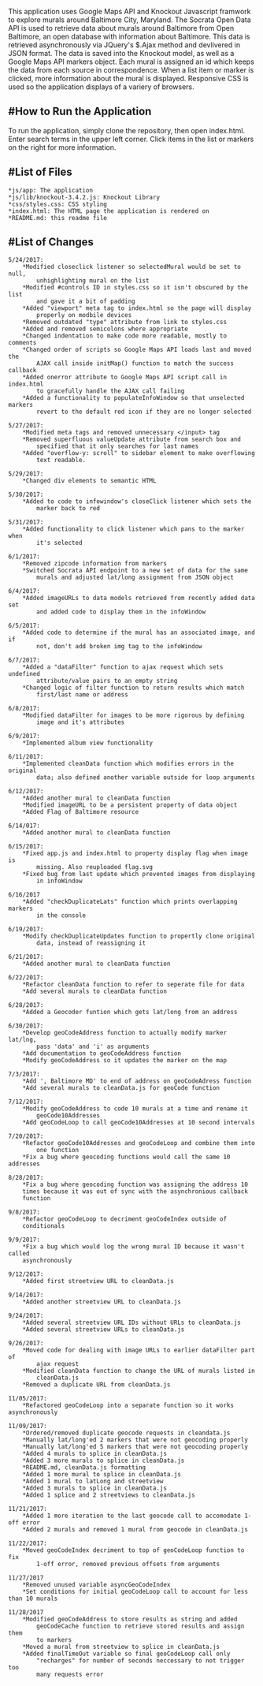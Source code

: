 This application uses Google Maps API and Knockout Javascript framwork to explore 
murals around Baltimore City, Maryland. The Socrata Open Data API is used to 
retrieve data about murals around Baltimore from Open Baltimore, an open 
database with information about Baltimore. This data is retrieved 
asynchronously via JQuery's $.Ajax method and devlivered in JSON format. The 
data is saved into the Knockout model, as well as a Google Maps API markers 
object. Each mural is assigned an id which keeps the data from each source in 
correspondence. When a list item or marker is clicked, more information about 
the mural is displayed. Responsive CSS is used so the application displays of 
a variery of browsers.

#How to Run the Application
---------------------------
To run the application, simply clone the repository, then open index.html. 
Enter search terms in the upper left corner. Click items in the list or 
markers on the right for more information.

#List of Files
--------------

	*js/app: The application
	*js/lib/knockout-3.4.2.js: Knockout Library
	*css/styles.css: CSS styling
	*index.html: The HTML page the application is rendered on
	*README.md: this readme file

#List of Changes
----------------

	5/24/2017:
		*Modified closeclick listener so selectedMural would be set to null, 
			unhighlighting mural on the list
		*Modified #controls ID in styles.css so it isn't obscured by the list
			and gave it a bit of padding
		*Added "viewport" meta tag to index.html so the page will display 
			properly on modbile devices
		*Removed outdated "type" attribute from link to styles.css
		*Added and removed semicolons where appropriate
		*Changed indentation to make code more readable, mostly to comments
		*Changed order of scripts so Google Maps API loads last and moved the 
			AJAX call inside initMap() function to match the success callback
		*Added onerror attribute to Google Maps API script call in index.html
			to gracefully handle the AJAX call failing
		*Added a functionality to populateInfoWindow so that unselected markers
			revert to the default red icon if they are no longer selected

	5/27/2017:
		*Modified meta tags and removed unnecessary </input> tag
		*Removed superfluous valueUpdate attribute from search box and 
			specified that it only searches for last names
		*Added "overflow-y: scroll" to sidebar element to make overflowing 
			text readable.

	5/29/2017:
		*Changed div elements to semantic HTML

	5/30/2017:
		*Added to code to infowindow's closeClick listener which sets the 
			marker back to red

	5/31/2017:
		*Added functionality to click listener which pans to the marker when 
			it's selected

	6/1/2017:
		*Removed zipcode information from markers
		*Switched Socrata API endpoint to a new set of data for the same 
			murals and adjusted lat/long assignment from JSON object

	6/4/2017:
		*Added imageURLs to data models retrieved from recently added data set 
			and added code to display them in the infoWindow

	6/5/2017:
		*Added code to determine if the mural has an associated image, and if 
			not, don't add broken img tag to the infoWindow

	6/7/2017:
		*Added a "dataFilter" function to ajax request which sets undefined 
			attribute/value pairs to an empty string
		*Changed logic of filter function to return results which match 
			first/last name or address

	6/8/2017:
		*Modified dataFilter for images to be more rigorous by defining 
			image and it's attributes

	6/9/2017:
		*Implemented album view functionality

	6/11/2017:
		*Implemented cleanData function which modifies errors in the original 
			data; also defined another variable outside for loop arguments

	6/12/2017:
		*Added another mural to cleanData function
		*Modified imageURL to be a persistent property of data object
		*Added Flag of Baltimore resource

	6/14/017:
		*Added another mural to cleanData function

	6/15/2017:
		*Fixed app.js and index.html to property display flag when image is 
			missing. Also reuploaded flag.svg
		*Fixed bug from last update which prevented images from displaying 
			in infoWindow

	6/16/2017
		*Added "checkDuplicateLats" function which prints overlapping markers
			in the console

	6/19/2017:
		*Modify checkDuplicateUpdates function to propertly clone original 
			data, instead of reassigning it

	6/21/2017:
		*Added another mural to cleanData function

	6/22/2017:
		*Refactor cleanData function to refer to seperate file for data
		*Add several murals to cleanData function

	6/28/2017:
		*Added a Geocoder funtion which gets lat/long from an address

	6/30/2017:
		*Develop geoCodeAddress function to actually modify marker lat/lng,
			pass 'data' and 'i' as arguments
		*Add documentation to geoCodeAddress function
		*Modify geoCodeAddress so it updates the marker on the map

	7/3/2017:
		*Add ', Baltimore MD' to end of address on geoCodeAdress function
		*Add several murals to cleanData.js for geoCode function

	7/12/2017:
		*Modify geoCodeAddress to code 10 murals at a time and rename it 
			geoCode10Addresses
		*Add geoCodeLoop to call geoCode10Addresses at 10 second intervals

	7/20/2017:
		*Refactor geoCode10Addresses and geoCodeLoop and combine them into 
			one function
		*Fix a bug where geocoding functions would call the same 10 addresses

	8/28/2017:
		*Fix a bug where geocoding function was assigning the address 10 
		times because it was out of sync with the asynchronious callback 
		function

	9/8/2017:
		*Refactor geoCodeLoop to decriment geoCodeIndex outside of 
		conditionals

	9/9/2017:
		*Fix a bug which would log the wrong mural ID because it wasn't called 
		asynchronously

	9/12/2017:
		*Added first streetview URL to cleanData.js

	9/14/2017:
		*Added another streetview URL to cleanData.js

	9/24/2017:
		*Added several streetview URL IDs without URLs to cleanData.js
		*Added several streetview URLs to cleanData.js

	9/26/2017:
		*Moved code for dealing with image URLs to earlier dataFilter part of 
			ajax request
		*Modified cleanData function to change the URL of murals listed in 
			cleanData.js
		*Removed a duplicate URL from cleanData.js

	11/05/2017:
		*Refactored geoCodeLoop into a separate function so it works asynchronously

	11/09/2017:
		*Ordered/removed duplicate geocode requests in cleandata.js
		*Manually lat/long'ed 2 markers that were not geocoding properly
		*Manually lat/long'ed 5 markers that were not geocoding properly
		*Added 4 murals to splice in cleanData.js
		*Added 3 more murals to splice in cleanData.js
		*README.md, cleanData.js formatting
		*Added 1 more mural to splice in cleanData.js
		*Added 1 mural to latLong and streetview
		*Added 3 murals to splice in cleanData.js
		*Added 1 splice and 2 streetviews to cleanData.js

	11/21/2017:
		*Added 1 more iteration to the last geocode call to accomodate 1-off error
		*Added 2 murals and removed 1 mural from geocode in cleanData.js

	11/22/2017:
		*Moved geoCodeIndex decriment to top of geoCodeLoop function to fix
			1-off error, removed previous offsets from arguments

	11/27/2017
		*Removed unused variable asyncGeoCodeIndex
		*Set conditions for initial geoCodeLoop call to account for less than 10 murals

	11/28/2017
		*Modified geoCodeAddress to store results as string and added 
			geoCodeCache function to retrieve stored results and assign them 
			to markers 
		*Moved a mural from streetview to splice in cleanData.js
		*Added finalTimeOut variable so final geoCodeLoop call only 
			"recharges" for number of seconds neccessary to not trigger too
			many requests error